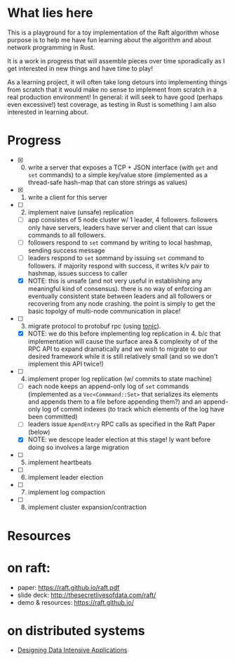 # What lies here

This is a playground for a toy implementation of the Raft algorithm whose purpose is to help me have fun learning about the algorithm and about network programming in Rust.

It is a work in progress that will assemble pieces over time sporadically as I get interested in new things and have time to play!

As a learning project, it will often take long detours into implementing things from scratch that it would make no sense to implement from scratch in a real production environment! In general: it will seek to have good (perhaps even excessive!) test coverage, as testing in Rust is something I am also interested in learning about.


# Progress

- [x] 0. write a server that exposes a TCP + JSON interface (with `get` and `set` commands) to a simple key/value store (implemented as a thread-safe hash-map that can store strings as values)
- [x] 1. write a client for this server
- [ ] 2. implement naive (unsafe) replication
  - [ ] app consistes of 5 node cluster w/ 1 leader, 4 followers. followers only have servers, leaders have server and client that can issue commands to all followers.
  - [ ] followers respond to `set` command by writing to local hashmap, sending success message
  - [ ] leaders respond to `set` sommand by issuing `set` command to followers. if majority respond with success, it writes k/v pair to hashmap, issues success to caller
  - [x] NOTE: this is unsafe (and not very useful in establishing any meaningful kind of consensus). there is no way of enforcing an eventually consistent state between leaders and all followers or recovering from any node crashing. the point is simply to get the basic topolgy of multi-node communication in place!
- [ ] 3. migrate protocol to protobuf rpc (using [tonic](https://github.com/hyperium/tonic)).
  - [x] NOTE: we do this before implementing log replication in 4. b/c that implementation will cause the  surface area & complexity of of the RPC API to expand dramatically and we wish to migrate to our desired framework while it is still relatively small (and so we don't implement this API twice!)
- [ ] 4. implement proper log replication (w/ commits to state machine)
  - [ ] each node keeps an append-only log of `set` commands (implemented as a `Vec<Commmand::Set>` that serializes its elements and appends them to a file before appending them?) and an append-only log of commit indexes (to track which elements of the log have been committed)
  - [ ] leaders issue `ApendEntry` RPC calls as specified in the Raft Paper (below)
  - [x] NOTE: we descope leader election at this stage!
ly want before doing so involves a large migration
- [ ] 5. implement heartbeats
- [ ] 6. implement leader election
- [ ] 7. implement log compaction
- [ ] 8. implement cluster expansion/contraction

# Resources

# on raft:
- paper: https://raft.github.io/raft.pdf
- slide deck: http://thesecretlivesofdata.com/raft/
- demo & resources: https://raft.github.io/

# on distributed systems
- [Designing Data Intensive Applications](https://github.com/Yang-Yanxiang/Designing-Data-Intensive-Applications/blob/master/Designing%20Data%20Intensive%20Applications.pdf)
